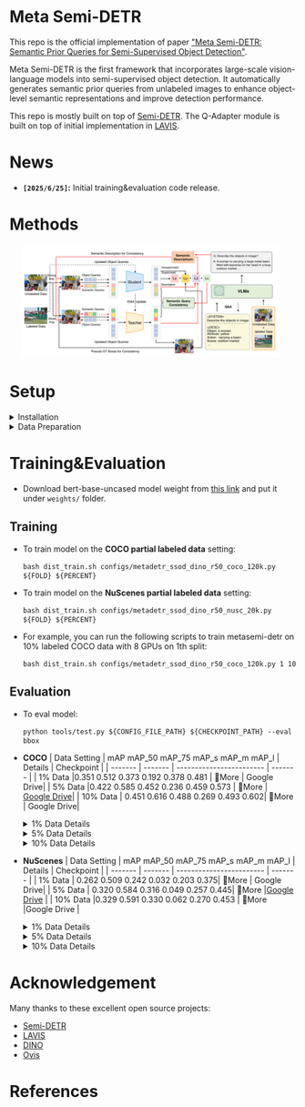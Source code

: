 # Meta Semi-DETR

This repo is the official implementation of paper ["Meta Semi-DETR: Semantic Prior Queries for Semi-Supervised Object Detection"](./assets/framework.png).

Meta Semi-DETR is the first framework that incorporates large-scale
vision-language models into semi-supervised object detection. It automatically generates semantic prior queries from unlabeled images to enhance object-level semantic representations and improve detection performance.

This repo is mostly built on top of [Semi-DETR](https://github.com/JCZ404/Semi-DETR). The Q-Adapter module is built on top of initial implementation in [LAVIS](https://github.com/salesforce/LAVIS).

# News

- **`[2025/6/25]`:** Initial training&evaluation code release.

# Methods

<p align="center">
    <img src=./assets/framework.png width="90%" style="display: inline-block; margin-right: 2%;" />
</p>

# Setup

<details>

<summary>Installation</summary>

```bash
# Create virtual environment
conda create -n metasemidetr python=3.8 -y
conda activate metasemidetr

# Install PyTorch
conda install pytorch==1.10.1 torchvision==0.11.2 torchaudio==0.10.1 cudatoolkit=11.3 -c pytorch -c conda-forge -y

# Install mmcv-full
pip install mmcv-full==1.3.16 -f https://download.openmmlab.com/mmcv/dist/cu113/torch1.10.1/index.html

# Install lavis
pip install spacy==3.7.5
pip install salesforce-lavis

# Install mmdetection
pip install -v -e ./3rdparty/mmdetection

# Install CUDA ops for deformable attention
cd detr_od/models/utils/ops
python setup.py build install

# Install detr_ssod
pip install -v -e .

pip install prettytable
pip install yapf==0.40.1
pip install nuscenes-devkit
```

</details>

<details>
<summary>Data Preparation</summary>

1. **COCO**

- Download the [COCO 2017](https://cocodataset.org/) dataset and organize them as following:

  ```bash
  dataset/coco2017/
  ├── train2017/
  ├── val2017/
  └── annotations/
  	├── instances_train2017.json
  	└── instances_val2017.json
  ```

- Execute the following command to generate data set splits, or download the split files(refer to [Semi-DETR](https://github.dev/JCZ404/Semi-DETR)) from [here](https://drive.google.com/file/d/1Hq98YEU-WQXkZ6nR3t_OxuTNJKp5) and put them under `dataset/coco2017/annotations/semi_supervised/` folder:

  ```shell script
  bash tools/dataset/prepare_coco_data.sh conduct
  ```

- Execute the following command to export caption label from `captions_train2017.json`/`captions_val2017.json`, label files will be generated under `dataset/coco2017/captions_coco/` folder:

  ```shell script
  python tools/dataset/prepare_coco_cap.py
  ```

2. **NuScenes**

- Download the [NuScenes](https://www.nuscenes.org/nuscenes) dataset
- Execute the following command to export 2D annotations with coco format, and organize them as following:

  ```bash
  dataset/nuscenes_coco/
  ├── nuscenes/
  ├── images/
  └── annotations/
  	├── train.json
  	└── val.json

  python tools/dataset/export_nusc2coco.py
  ```

- Download the split files from [here](.) and put them under `dataset/nuscenes_coco/annotations/semi_supervised/` folder.
- Download the caption label files from [here](.) and put them under `dataset/nuscenes_coco/captions_ovis/` folder.

</details>

# Training&Evaluation

- Download bert-base-uncased model weight from [this link](https://huggingface.co/google-bert/bert-base-uncased) and put it under `weights/` folder.

## Training

- To train model on the **COCO partial labeled data** setting:

  ```shell script
  bash dist_train.sh configs/metadetr_ssod_dino_r50_coco_120k.py ${FOLD} ${PERCENT}
  ```

- To train model on the **NuScenes partial labeled data** setting:

  ```shell script
  bash dist_train.sh configs/metadetr_ssod_dino_r50_nusc_20k.py ${FOLD} ${PERCENT}
  ```

- For example, you can run the following scripts to train metasemi-detr on 10% labeled COCO data with 8 GPUs on 1th split:

  ```shell script
  bash dist_train.sh configs/metadetr_ssod_dino_r50_coco_120k.py 1 10
  ```

## Evaluation

- To eval model:

  ```shell script
  python tools/test.py ${CONFIG_FILE_PATH} ${CHECKPOINT_PATH} --eval bbox
  ```

- **COCO**
  | Data Setting | mAP mAP_50 mAP_75 mAP_s mAP_m mAP_l | Details | Checkpoint |
  | ------- | ------- | ------------------------ | ------- |
  | 1% Data |0.351 0.512 0.373 0.192 0.378 0.481 | 🔽More | Google Drive|
  | 5% Data |0.422 0.585 0.452 0.236 0.459 0.573 | 🔽More | [Google Drive]()|
  | 10% Data | 0.451 0.616 0.488 0.269 0.493 0.602| 🔽More | Google Drive|

    <details>

    <summary>1% Data Details</summary>

  ```ASCII
  +---------------+-------+--------------+-------+----------------+-------+
  | category      | AP    | category     | AP    | category       | AP    |
  +---------------+-------+--------------+-------+----------------+-------+
  | person        | 0.499 | bicycle      | 0.258 | car            | 0.377 |
  | motorcycle    | 0.324 | airplane     | 0.637 | bus            | 0.593 |
  | train         | 0.603 | truck        | 0.276 | boat           | 0.185 |
  | traffic light | 0.208 | fire hydrant | 0.610 | stop sign      | 0.525 |
  | parking meter | 0.369 | bench        | 0.194 | bird           | 0.324 |
  | cat           | 0.711 | dog          | 0.632 | horse          | 0.541 |
  | sheep         | 0.471 | cow          | 0.561 | elephant       | 0.578 |
  | bear          | 0.737 | zebra        | 0.650 | giraffe        | 0.658 |
  | backpack      | 0.073 | umbrella     | 0.309 | handbag        | 0.072 |
  | tie           | 0.284 | suitcase     | 0.292 | frisbee        | 0.619 |
  | skis          | 0.130 | snowboard    | 0.258 | sports ball    | 0.403 |
  | kite          | 0.377 | baseball bat | 0.235 | baseball glove | 0.341 |
  | skateboard    | 0.469 | surfboard    | 0.342 | tennis racket  | 0.402 |
  | bottle        | 0.321 | wine glass   | 0.280 | cup            | 0.349 |
  | fork          | 0.240 | knife        | 0.097 | spoon          | 0.077 |
  | bowl          | 0.360 | banana       | 0.163 | apple          | 0.089 |
  | sandwich      | 0.251 | orange       | 0.239 | broccoli       | 0.197 |
  | carrot        | 0.101 | hot dog      | 0.247 | pizza          | 0.523 |
  | donut         | 0.394 | cake         | 0.314 | chair          | 0.220 |
  | couch         | 0.384 | potted plant | 0.131 | bed            | 0.426 |
  | dining table  | 0.233 | toilet       | 0.576 | tv             | 0.520 |
  | laptop        | 0.524 | mouse        | 0.563 | remote         | 0.162 |
  | keyboard      | 0.456 | cell phone   | 0.240 | microwave      | 0.481 |
  | oven          | 0.286 | toaster      | 0.132 | sink           | 0.300 |
  | refrigerator  | 0.532 | book         | 0.080 | clock          | 0.461 |
  | vase          | 0.310 | scissors     | 0.220 | teddy bear     | 0.406 |
  | hair drier    | 0.001 | toothbrush   | 0.066 | None           | None  |
  +---------------+-------+--------------+-------+----------------+-------+
  ```

    </details>

    <details>

    <summary>5% Data Details</summary>

  ```ASCII
  +---------------+-------+--------------+-------+----------------+-------+
  | category      | AP    | category     | AP    | category       | AP    |
  +---------------+-------+--------------+-------+----------------+-------+
  | person        | 0.556 | bicycle      | 0.304 | car            | 0.432 |
  | motorcycle    | 0.427 | airplane     | 0.697 | bus            | 0.682 |
  | train         | 0.670 | truck        | 0.364 | boat           | 0.245 |
  | traffic light | 0.259 | fire hydrant | 0.697 | stop sign      | 0.633 |
  | parking meter | 0.503 | bench        | 0.241 | bird           | 0.391 |
  | cat           | 0.755 | dog          | 0.682 | horse          | 0.605 |
  | sheep         | 0.550 | cow          | 0.596 | elephant       | 0.677 |
  | bear          | 0.786 | zebra        | 0.699 | giraffe        | 0.721 |
  | backpack      | 0.126 | umbrella     | 0.373 | handbag        | 0.113 |
  | tie           | 0.331 | suitcase     | 0.399 | frisbee        | 0.676 |
  | skis          | 0.234 | snowboard    | 0.366 | sports ball    | 0.447 |
  | kite          | 0.452 | baseball bat | 0.310 | baseball glove | 0.375 |
  | skateboard    | 0.545 | surfboard    | 0.394 | tennis racket  | 0.466 |
  | bottle        | 0.376 | wine glass   | 0.364 | cup            | 0.421 |
  | fork          | 0.338 | knife        | 0.188 | spoon          | 0.160 |
  | bowl          | 0.415 | banana       | 0.229 | apple          | 0.109 |
  | sandwich      | 0.387 | orange       | 0.298 | broccoli       | 0.200 |
  | carrot        | 0.176 | hot dog      | 0.401 | pizza          | 0.548 |
  | donut         | 0.495 | cake         | 0.390 | chair          | 0.269 |
  | couch         | 0.433 | potted plant | 0.228 | bed            | 0.480 |
  | dining table  | 0.284 | toilet       | 0.626 | tv             | 0.576 |
  | laptop        | 0.614 | mouse        | 0.616 | remote         | 0.295 |
  | keyboard      | 0.536 | cell phone   | 0.345 | microwave      | 0.555 |
  | oven          | 0.350 | toaster      | 0.257 | sink           | 0.385 |
  | refrigerator  | 0.600 | book         | 0.129 | clock          | 0.515 |
  | vase          | 0.390 | scissors     | 0.257 | teddy bear     | 0.502 |
  | hair drier    | 0.012 | toothbrush   | 0.210 | None           | None  |
  +---------------+-------+--------------+-------+----------------+-------+
  ```

  </details>

  <details>

  <summary>10% Data Details</summary>

  ```ASCII
  +---------------+-------+--------------+-------+----------------+-------+
  | category      | AP    | category     | AP    | category       | AP    |
  +---------------+-------+--------------+-------+----------------+-------+
  | person        | 0.579 | bicycle      | 0.327 | car            | 0.463 |
  | motorcycle    | 0.459 | airplane     | 0.715 | bus            | 0.699 |
  | train         | 0.684 | truck        | 0.382 | boat           | 0.278 |
  | traffic light | 0.283 | fire hydrant | 0.712 | stop sign      | 0.655 |
  | parking meter | 0.501 | bench        | 0.255 | bird           | 0.408 |
  | cat           | 0.767 | dog          | 0.704 | horse          | 0.652 |
  | sheep         | 0.569 | cow          | 0.627 | elephant       | 0.721 |
  | bear          | 0.812 | zebra        | 0.725 | giraffe        | 0.746 |
  | backpack      | 0.141 | umbrella     | 0.417 | handbag        | 0.142 |
  | tie           | 0.369 | suitcase     | 0.465 | frisbee        | 0.673 |
  | skis          | 0.284 | snowboard    | 0.443 | sports ball    | 0.488 |
  | kite          | 0.486 | baseball bat | 0.333 | baseball glove | 0.406 |
  | skateboard    | 0.584 | surfboard    | 0.442 | tennis racket  | 0.493 |
  | bottle        | 0.410 | wine glass   | 0.398 | cup            | 0.444 |
  | fork          | 0.406 | knife        | 0.222 | spoon          | 0.189 |
  | bowl          | 0.478 | banana       | 0.269 | apple          | 0.167 |
  | sandwich      | 0.412 | orange       | 0.282 | broccoli       | 0.222 |
  | carrot        | 0.215 | hot dog      | 0.420 | pizza          | 0.556 |
  | donut         | 0.545 | cake         | 0.402 | chair          | 0.309 |
  | couch         | 0.481 | potted plant | 0.274 | bed            | 0.508 |
  | dining table  | 0.315 | toilet       | 0.683 | tv             | 0.611 |
  | laptop        | 0.640 | mouse        | 0.639 | remote         | 0.343 |
  | keyboard      | 0.559 | cell phone   | 0.401 | microwave      | 0.633 |
  | oven          | 0.379 | toaster      | 0.080 | sink           | 0.400 |
  | refrigerator  | 0.670 | book         | 0.142 | clock          | 0.538 |
  | vase          | 0.394 | scissors     | 0.330 | teddy bear     | 0.514 |
  | hair drier    | 0.015 | toothbrush   | 0.329 | None           | None  |
  +---------------+-------+--------------+-------+----------------+-------+
  ```

    </details>

- **NuScenes**
  | Data Setting | mAP mAP_50 mAP_75 mAP_s mAP_m mAP_l | Details | Checkpoint |
  | ------- | ------- | ------------------------ | ------- |
  | 1% Data | 0.262 0.509 0.242 0.032 0.203 0.375| 🔽More | Google Drive|
  | 5% Data | 0.320 0.584 0.316 0.049 0.257 0.445| 🔽More |[Google Drive]() |
  | 10% Data |0.329 0.591 0.330 0.062 0.270 0.453 | 🔽More |Google Drive |

  <details>
  <summary>1% Data Details</summary>

  ```ASCII
  +------------+-------+----------------------+-------+--------------+-------+
  | category   | AP    | category             | AP    | category     | AP    |
  +------------+-------+----------------------+-------+--------------+-------+
  | car        | 0.474 | truck                | 0.273 | bus          | 0.516 |
  | trailer    | 0.146 | construction_vehicle | 0.067 | pedestrian   | 0.258 |
  | motorcycle | 0.183 | bicycle              | 0.156 | traffic_cone | 0.253 |
  | barrier    | 0.290 | None                 | None  | None         | None  |
  +------------+-------+----------------------+-------+--------------+-------+
  ```

  </details>

    <details>

  <summary>5% Data Details</summary>

  ```ASCII
  +------------+-------+----------------------+-------+--------------+-------+
  | category   | AP    | category             | AP    | category     | AP    |
  +------------+-------+----------------------+-------+--------------+-------+
  | car        | 0.529 | truck                | 0.352 | bus          | 0.568 |
  | trailer    | 0.179 | construction_vehicle | 0.084 | pedestrian   | 0.306 |
  | motorcycle | 0.264 | bicycle              | 0.257 | traffic_cone | 0.306 |
  | barrier    | 0.356 | None                 | None  | None         | None  |
  +------------+-------+----------------------+-------+--------------+-------+
  ```

    </details>
    <details>

    <summary>10% Data Details</summary>

  ```ASCII
  +------------+-------+----------------------+-------+--------------+-------+
  | category   | AP    | category             | AP    | category     | AP    |
  +------------+-------+----------------------+-------+--------------+-------+
  | car        | 0.550 | truck                | 0.377 | bus          | 0.571 |
  | trailer    | 0.184 | construction_vehicle | 0.071 | pedestrian   | 0.320 |
  | motorcycle | 0.259 | bicycle              | 0.277 | traffic_cone | 0.312 |
  | barrier    | 0.368 | None                 | None  | None         | None  |
  +------------+-------+----------------------+-------+--------------+-------+
  ```

    </details>

# Acknowledgement

Many thanks to these excellent open source projects:

- [Semi-DETR](https://github.com/JCZ404/Semi-DETR)
- [LAVIS](https://github.com/salesforce/LAVIS)
- [DINO](https://github.com/IDEA-Research/DINO)
- [Ovis](https://github.com/AIDC-AI/Ovis)

# References
